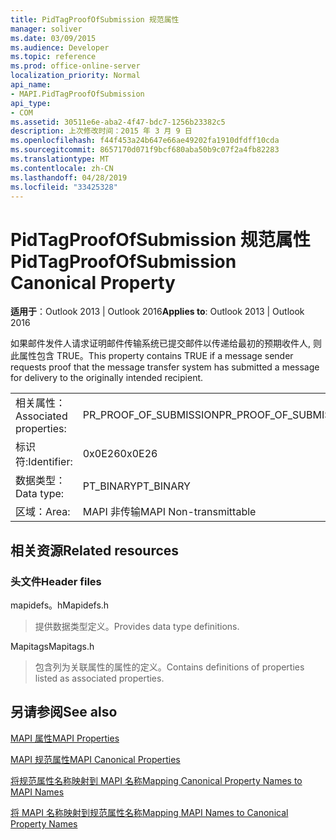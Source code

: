 ```yaml
---
title: PidTagProofOfSubmission 规范属性
manager: soliver
ms.date: 03/09/2015
ms.audience: Developer
ms.topic: reference
ms.prod: office-online-server
localization_priority: Normal
api_name:
- MAPI.PidTagProofOfSubmission
api_type:
- COM
ms.assetid: 30511e6e-aba2-4f47-bdc7-1256b23382c5
description: 上次修改时间：2015 年 3 月 9 日
ms.openlocfilehash: f44f453a24b647e66ae49202fa1910dfdff10cda
ms.sourcegitcommit: 8657170d071f9bcf680aba50b9c07f2a4fb82283
ms.translationtype: MT
ms.contentlocale: zh-CN
ms.lasthandoff: 04/28/2019
ms.locfileid: "33425328"
---
```

# <a name="pidtagproofofsubmission-canonical-property"></a><span data-ttu-id="ef4e4-103">PidTagProofOfSubmission 规范属性</span><span class="sxs-lookup"><span data-stu-id="ef4e4-103">PidTagProofOfSubmission Canonical Property</span></span>

  
  
<span data-ttu-id="ef4e4-104">**适用于**：Outlook 2013 | Outlook 2016</span><span class="sxs-lookup"><span data-stu-id="ef4e4-104">**Applies to**: Outlook 2013 | Outlook 2016</span></span> 
  
<span data-ttu-id="ef4e4-105">如果邮件发件人请求证明邮件传输系统已提交邮件以传递给最初的预期收件人, 则此属性包含 TRUE。</span><span class="sxs-lookup"><span data-stu-id="ef4e4-105">This property contains TRUE if a message sender requests proof that the message transfer system has submitted a message for delivery to the originally intended recipient.</span></span>
  
|||
|:-----|:-----|
|<span data-ttu-id="ef4e4-106">相关属性：</span><span class="sxs-lookup"><span data-stu-id="ef4e4-106">Associated properties:</span></span>  <br/> |<span data-ttu-id="ef4e4-107">PR_PROOF_OF_SUBMISSION</span><span class="sxs-lookup"><span data-stu-id="ef4e4-107">PR_PROOF_OF_SUBMISSION</span></span>  <br/> |
|<span data-ttu-id="ef4e4-108">标识符:</span><span class="sxs-lookup"><span data-stu-id="ef4e4-108">Identifier:</span></span>  <br/> |<span data-ttu-id="ef4e4-109">0x0E26</span><span class="sxs-lookup"><span data-stu-id="ef4e4-109">0x0E26</span></span>  <br/> |
|<span data-ttu-id="ef4e4-110">数据类型：</span><span class="sxs-lookup"><span data-stu-id="ef4e4-110">Data type:</span></span>  <br/> |<span data-ttu-id="ef4e4-111">PT_BINARY</span><span class="sxs-lookup"><span data-stu-id="ef4e4-111">PT_BINARY</span></span>  <br/> |
|<span data-ttu-id="ef4e4-112">区域：</span><span class="sxs-lookup"><span data-stu-id="ef4e4-112">Area:</span></span>  <br/> |<span data-ttu-id="ef4e4-113">MAPI 非传输</span><span class="sxs-lookup"><span data-stu-id="ef4e4-113">MAPI Non-transmittable</span></span>  <br/> |
   
## <a name="related-resources"></a><span data-ttu-id="ef4e4-114">相关资源</span><span class="sxs-lookup"><span data-stu-id="ef4e4-114">Related resources</span></span>

### <a name="header-files"></a><span data-ttu-id="ef4e4-115">头文件</span><span class="sxs-lookup"><span data-stu-id="ef4e4-115">Header files</span></span>

<span data-ttu-id="ef4e4-116">mapidefs。h</span><span class="sxs-lookup"><span data-stu-id="ef4e4-116">Mapidefs.h</span></span>
  
> <span data-ttu-id="ef4e4-117">提供数据类型定义。</span><span class="sxs-lookup"><span data-stu-id="ef4e4-117">Provides data type definitions.</span></span>
    
<span data-ttu-id="ef4e4-118">Mapitags</span><span class="sxs-lookup"><span data-stu-id="ef4e4-118">Mapitags.h</span></span>
  
> <span data-ttu-id="ef4e4-119">包含列为关联属性的属性的定义。</span><span class="sxs-lookup"><span data-stu-id="ef4e4-119">Contains definitions of properties listed as associated properties.</span></span>
    
## <a name="see-also"></a><span data-ttu-id="ef4e4-120">另请参阅</span><span class="sxs-lookup"><span data-stu-id="ef4e4-120">See also</span></span>



[<span data-ttu-id="ef4e4-121">MAPI 属性</span><span class="sxs-lookup"><span data-stu-id="ef4e4-121">MAPI Properties</span></span>](mapi-properties.md)
  
[<span data-ttu-id="ef4e4-122">MAPI 规范属性</span><span class="sxs-lookup"><span data-stu-id="ef4e4-122">MAPI Canonical Properties</span></span>](mapi-canonical-properties.md)
  
[<span data-ttu-id="ef4e4-123">将规范属性名称映射到 MAPI 名称</span><span class="sxs-lookup"><span data-stu-id="ef4e4-123">Mapping Canonical Property Names to MAPI Names</span></span>](mapping-canonical-property-names-to-mapi-names.md)
  
[<span data-ttu-id="ef4e4-124">将 MAPI 名称映射到规范属性名称</span><span class="sxs-lookup"><span data-stu-id="ef4e4-124">Mapping MAPI Names to Canonical Property Names</span></span>](mapping-mapi-names-to-canonical-property-names.md)

